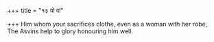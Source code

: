 +++
title = "१३ यो वां"

+++
Him whom your sacrifices clothe, even as a woman with her robe,  
     The Asvins help to glory honouring him well.